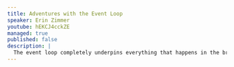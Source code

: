 ```yaml
---
title: Adventures with the Event Loop
speaker: Erin Zimmer
youtube: hEKCJ4cckZE
managed: true
published: false
description: |
  The event loop completely underpins everything that happens in the browser. Yet many developers know very little about it. This talk will help them better understand the nitty-gritty of what’s really going on when you create a Promise, add an event listener, or request an animation frame.
---
```

